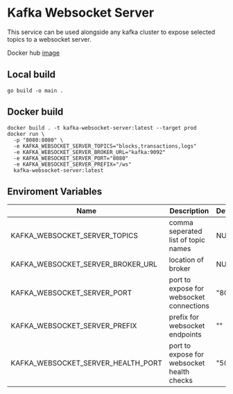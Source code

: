 # Kafka Websocket Server

This service can be used alongside any kafka cluster to expose selected topics to a websocket server.

Docker hub [image](https://hub.docker.com/r/pranavt61/kafka-websocket-server)

## Local build
```
go build -o main .
```

## Docker build
```
docker build . -t kafka-websocket-server:latest --target prod
docker run \
  -p "8080:8080" \
  -e KAFKA_WEBSOCKET_SERVER_TOPICS="blocks,transactions,logs"
  -e KAFKA_WEBSOCKET_SERVER_BROKER_URL="kafka:9092"
  -e KAFKA_WEBSOCKET_SERVER_PORT="8080"
  -e KAFKA_WEBSOCKET_SERVER_PREFIX="/ws"
  kafka-websocket-server:latest
```

## Enviroment Variables

| Name | Description | Default | Required |
|------|-------------|---------|----------|
| KAFKA_WEBSOCKET_SERVER_TOPICS | comma seperated list of topic names | NULL | True |
| KAFKA_WEBSOCKET_SERVER_BROKER_URL | location of broker | NULL | True |
| KAFKA_WEBSOCKET_SERVER_PORT | port to expose for websocket connections | "8080" | False |
| KAFKA_WEBSOCKET_SERVER_PREFIX | prefix for websocket endpoints | "" | False |
| KAFKA_WEBSOCKET_SERVER_HEALTH_PORT | port to expose for websocket health checks | "5001" | False |
